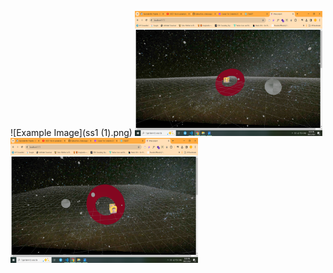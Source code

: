![Example Image](ss1 (1).png)
<img src="./ss1 (1).png" alt="Alt text" width="300" height="200">
<img src="./ss1 (2).png" alt="Alt text" width="300" height="200">
